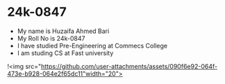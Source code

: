 # 24k-0847
- My name is Huzaifa Ahmed Bari
- My Roll No is 24k-0847
- I have studied Pre-Engineering at Commecs College
- I am studing CS at Fast university
 
!<img src="https://github.com/user-attachments/assets/090f6e92-064f-473e-b928-064e2f65dc11"width="20">

